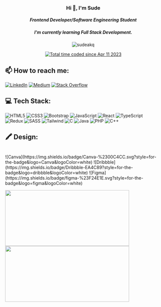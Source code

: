 <h3 align="center">Hi 👋, I'm Sude</h3>
<h5 align="center">Frontend Developer/Software Engineering Student</h5>
<h5 align="center">I'm currently learning Full Stack Development.</h5>

<p align="center">
 <img src="https://komarev.com/ghpvc/?username=sudeakq&label=Profile%20views&color=553a99&style=flat" alt="sudeakq" />
</p>

<p align="center">
<a href="https://wakatime.com/@13b3454b-3543-430b-90b3-b618afad54dc"><img src="https://wakatime.com/badge/user/13b3454b-3543-430b-90b3-b618afad54dc.svg" alt="Total time coded since Apr 11 2023" /></a>
</p>




## 📫 How to reach me:

[![LinkedIn](https://img.shields.io/badge/LinkedIn-%230077B5.svg?logo=linkedin&logoColor=white)](https://www.linkedin.com/in/sude-akgün-384457228/)
[![Medium](https://img.shields.io/badge/Medium-12100E?logo=medium&logoColor=white)](https://medium.com/@sudeakq)
[![Stack Overflow](https://img.shields.io/badge/-Stackoverflow-FE7A16?logo=stack-overflow&logoColor=white)](https://stackoverflow.com/users/19033686/sude-akq)

## 💻 Tech Stack:

![HTML5](https://img.shields.io/badge/html5-%23E34F26.svg?style=for-the-badge&logo=html5&logoColor=white)
![CSS3](https://img.shields.io/badge/css3-%231572B6.svg?style=for-the-badge&logo=css3&logoColor=white)
![Bootstrap](https://img.shields.io/badge/bootstrap-%23563D7C.svg?style=for-the-badge&logo=bootstrap&logoColor=white)
![JavaScript](https://img.shields.io/badge/javascript-%23323330.svg?style=for-the-badge&logo=javascript&logoColor=%23F7DF1E)
![React](https://img.shields.io/badge/react-%2320232a.svg?style=for-the-badge&logo=react&logoColor=%2361DAFB)
![TypeScript](https://img.shields.io/badge/TypeScript-007ACC?style=for-the-badge&logo=typescript&logoColor=white)
![Redux](https://img.shields.io/badge/Redux-593D88?style=for-the-badge&logo=redux&logoColor=white)
![SASS](https://img.shields.io/badge/Sass-%23CC6699.svg?style=for-the-badge&logo=sass&logoColor=white)
![Tailwind](https://img.shields.io/badge/Tailwind_CSS-38B2AC?style=for-the-badge&logo=tailwind-css&logoColor=white)
![C](https://img.shields.io/badge/c-%2300599C.svg?style=for-the-badge&logo=c&logoColor=white)
![Java](https://img.shields.io/badge/Java-ED8B00?style=for-the-badge&logo=openjdk&logoColor=white)
![PHP](https://img.shields.io/badge/PHP-%23777BB4.svg?style=for-the-badge&logo=php&logoColor=white)
![C++](https://img.shields.io/badge/C%2B%2B-00599C?style=for-the-badge&logo=c%2B%2B&logoColor=white)

## 🖍 Design:
<br/>
![Canva](https://img.shields.io/badge/Canva-%2300C4CC.svg?style=for-the-badge&logo=Canva&logoColor=white)
![Dribbble](https://img.shields.io/badge/Dribbble-EA4C89?style=for-the-badge&logo=dribbble&logoColor=white)
![Figma](https://img.shields.io/badge/figma-%23F24E1E.svg?style=for-the-badge&logo=figma&logoColor=white)

<br/>

<p><a href="https://github.com/sudeakq">
  <img  height="180em" width="400" src="https://github-readme-stats-eight-theta.vercel.app/api?username=sudeakq&show_icons=true&theme=transparent&include_all_commits=true&count_private=true"/>
  <img height="180em" width="400" src="https://github-readme-stats-eight-theta.vercel.app/api/top-langs/?username=sudeakq&layout=compact&langs_count=8&theme=transparent"/>
</a></p>
